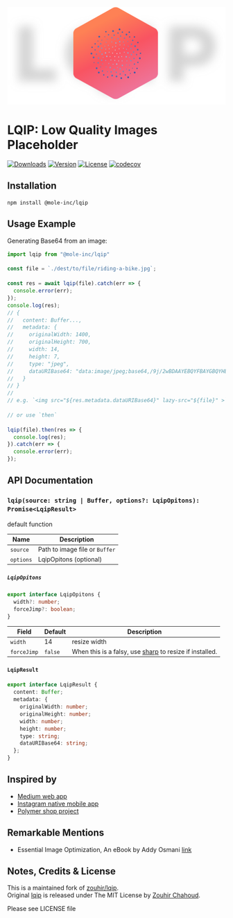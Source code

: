 ![LQIP: Low Quality Images](https://raw.githubusercontent.com/mole-inc/lqip/master/.github/logo.png)

# LQIP: Low Quality Images Placeholder

[![Downloads](https://badgen.net/npm/dm/@mole-inc/lqip)](https://www.npmjs.com/package/@mole-inc/lqip)
[![Version](https://badgen.net/npm/v/@mole-inc/lqip)](https://www.npmjs.com/package/@mole-inc/lqip)
[![License](https://badgen.net/npm/license/@mole-inc/lqip)](https://www.npmjs.com/package/@mole-inc/lqip)
[![codecov](https://codecov.io/gh/mole-inc/lqip/branch/master/graph/badge.svg)](https://codecov.io/gh/mole-inc/lqip)

## Installation

```
npm install @mole-inc/lqip
```

## Usage Example

Generating Base64 from an image:

```js
import lqip from "@mole-inc/lqip"

const file = `./dest/to/file/riding-a-bike.jpg`;

const res = await lqip(file).catch(err => {
  console.error(err);
});
console.log(res);
// {
//   content: Buffer...,
//   metadata: {
//     originalWidth: 1400,
//     originalHeight: 700,
//     width: 14,
//     height: 7,
//     type: "jpeg",
//     dataURIBase64: "data:image/jpeg;base64,/9j/2wBDAAYEBQYFBAYGBQYHBwYIChAKCgkJChQODwwQFxQYGBcUFhY.....",
//   }
// }
//
// e.g. `<img src="${res.metadata.dataURIBase64}" lazy-src="${file}" >`

// or use `then`

lqip(file).then(res => {
  console.log(res);
}).catch(err => {
  console.error(err);
});
```

## API Documentation

### `lqip(source: string | Buffer, options?: LqipOpitons): Promise<LqipResult>`

default function

Name      | Description
--------- | ---------------------------------------
`source`  | Path to image file or `Buffer`
`options` | LqipOpitons (optional)

##### `LqipOpitons`

```ts
export interface LqipOpitons {
  width?: number;
  forceJimp?: boolean;
}
```

Field       | Default       | Description
----------- | ------------- | -------------------------------------------------------------------------------
`width`     | 14            | resize width
`forceJimp` | `false`       | When this is a falsy, use [sharp](https://sharp.pixelplumbing.com/) to resize if installed.

#### `LqipResult`

```ts
export interface LqipResult {
  content: Buffer;
  metadata: {
    originalWidth: number;
    originalHeight: number;
    width: number;
    height: number;
    type: string;
    dataURIBase64: string;
  };
}
```

## Inspired by

- [Medium web app](https://medium.com/cucumbertown-magazine/the-beginners-guide-to-composition-in-food-photography-how-to-transform-your-food-photos-from-good-39613ab78bf2)
- [Instagram native mobile app](https://www.instagram.com/)
- [Polymer shop project](https://shop.polymer-project.org/)

## Remarkable Mentions

- Essential Image Optimization, An eBook by Addy Osmani [link](https://images.guide/)

## Notes, Credits & License

This is a maintained fork of [zouhir/lqip](https://github.com/zouhir/lqip).  
Original [lqip](https://github.com/zouhir/lqip) is released under The MIT License by [Zouhir Chahoud](https://zouhir.org/).

Please see LICENSE file
